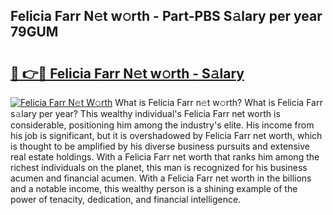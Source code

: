 ## Felicia Farr N𝚎t w𝚘rth - Part-PBS S𝚊lary per year 79GUM

# <h2><a href="http://gc0d1px.nevu.top/?p=Felicia+Farr">🔗 👉🔴 Felicia Farr N𝚎t w𝚘rth - S𝚊lary</a></h2>

[![Felicia Farr N𝚎t W𝚘rth](https://i.imgur.com/Oavwk0R.jpeg)](http://gc0d1px.nevu.top/?p=Felicia+Farr)
What is Felicia Farr n𝚎t w𝚘rth? What is Felicia Farr s𝚊lary per year?
This wealthy individual's Felicia Farr net worth is considerable, positioning him among the industry's elite. His income from his job is significant, but it is overshadowed by Felicia Farr net worth, which is thought to be amplified by his diverse business pursuits and extensive real estate holdings. With a Felicia Farr net worth that ranks him among the richest individuals on the planet, this man is recognized for his business acumen and financial acumen. With a Felicia Farr net worth in the billions and a notable income, this wealthy person is a shining example of the power of tenacity, dedication, and financial intelligence.
